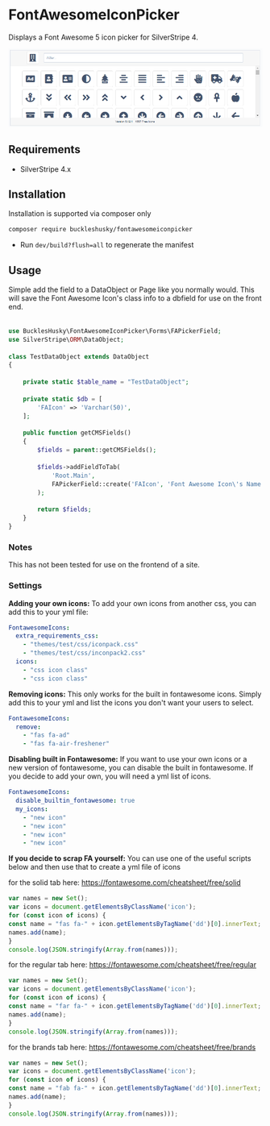FontAwesomeIconPicker
=================

Displays a Font Awesome 5 icon picker for SilverStripe 4.

![Overview of Image Cropper Field](screenshots/screenshot1.PNG)

## Requirements

* SilverStripe 4.x

## Installation

Installation is supported via composer only

```sh
composer require buckleshusky/fontawesomeiconpicker
```

* Run `dev/build?flush=all` to regenerate the manifest

## Usage

Simple add the field to a DataObject or Page like you normally would. 
This will save the Font Awesome Icon's class info to a dbfield for use on the front end.

```php

use BucklesHusky\FontAwesomeIconPicker\Forms\FAPickerField;
use SilverStripe\ORM\DataObject;

class TestDataObject extends DataObject
{

    private static $table_name = "TestDataObject";

    private static $db = [
        'FAIcon' => 'Varchar(50)',
    ];

    public function getCMSFields()
    {
        $fields = parent::getCMSFields();

        $fields->addFieldToTab(
            'Root.Main',
            FAPickerField::create('FAIcon', 'Font Awesome Icon\'s Name')
        );

        return $fields;
    }
}
```

### Notes
This has not been tested for use on the frontend of a site.

### Settings

**Adding your own icons:**
To add your own icons from another css, you can add this to your yml file:

```yml
FontawesomeIcons:
  extra_requirements_css:
    - "themes/test/css/iconpack.css"
    - "themes/test/css/inconpack2.css"
  icons:
    - "css icon class"
    - "css icon class"
```

**Removing icons:**
This only works for the built in fontawesome icons.
Simply add this to your yml and list the icons you don't 
want your users to select.

```yml
FontawesomeIcons:
  remove:
    - "fas fa-ad"
    - "fas fa-air-freshener"
```

**Disabling built in Fontawesome:**
If you want to use your own icons or a new version of fontawesome,
you can disable the built in fontawesome. If you decide to add your own,
you will need a yml list of icons.

```yml
FontawesomeIcons:
  disable_builtin_fontawesome: true
  my_icons:
    - "new icon"
    - "new icon"
    - "new icon"
    - "new icon"
```


**If you decide to scrap FA yourself:**
You can use one of the useful scripts below and then use that to create
a yml file of icons

for the solid tab here: https://fontawesome.com/cheatsheet/free/solid

```javascript
var names = new Set();
var icons = document.getElementsByClassName('icon');
for (const icon of icons) {
const name = "fas fa-" + icon.getElementsByTagName('dd')[0].innerText;
names.add(name);
}
console.log(JSON.stringify(Array.from(names)));
```

for the regular tab here: https://fontawesome.com/cheatsheet/free/regular

```javascript
var names = new Set();
var icons = document.getElementsByClassName('icon');
for (const icon of icons) {
const name = "far fa-" + icon.getElementsByTagName('dd')[0].innerText;
names.add(name);
}
console.log(JSON.stringify(Array.from(names)));
```

for the brands tab here: https://fontawesome.com/cheatsheet/free/brands

```javascript
var names = new Set();
var icons = document.getElementsByClassName('icon');
for (const icon of icons) {
const name = "fab fa-" + icon.getElementsByTagName('dd')[0].innerText;
names.add(name);
}
console.log(JSON.stringify(Array.from(names)));
```
